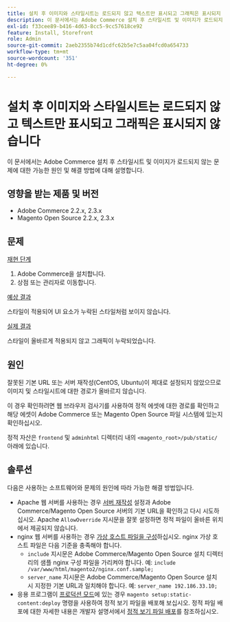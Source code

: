 ```yaml
---
title: 설치 후 이미지와 스타일시트는 로드되지 않고 텍스트만 표시되고 그래픽은 표시되지 않습니다
description: 이 문서에서는 Adobe Commerce 설치 후 스타일시트 및 이미지가 로드되지 않는 문제에 대한 가능한 원인 및 해결 방법에 대해 설명합니다.
exl-id: f33cee89-b416-4d63-8cc5-9cc57618ce92
feature: Install, Storefront
role: Admin
source-git-commit: 2aeb2355b74d1cdfc62b5e7c5aa04fcd0a654733
workflow-type: tm+mt
source-wordcount: '351'
ht-degree: 0%

---
```


# 설치 후 이미지와 스타일시트는 로드되지 않고 텍스트만 표시되고 그래픽은 표시되지 않습니다

이 문서에서는 Adobe Commerce 설치 후 스타일시트 및 이미지가 로드되지 않는 문제에 대한 가능한 원인 및 해결 방법에 대해 설명합니다.

## 영향을 받는 제품 및 버전

* Adobe Commerce 2.2.x, 2.3.x
* Magento Open Source 2.2.x, 2.3.x

## 문제

<u>재현 단계</u>

1. Adobe Commerce을 설치합니다.
1. 상점 또는 관리자로 이동합니다.

<u>예상 결과</u>

스타일이 적용되어 UI 요소가 누락된 스타일처럼 보이지 않습니다.

<u>실제 결과</u>

스타일이 올바르게 적용되지 않고 그래픽이 누락되었습니다.

## 원인

잘못된 기본 URL 또는 서버 재작성(CentOS, Ubuntu)이 제대로 설정되지 않았으므로 이미지 및 스타일시트에 대한 경로가 올바르지 않습니다.

이 경우 확인하려면 웹 브라우저 검사기를 사용하여 정적 에셋에 대한 경로를 확인하고 해당 에셋이 Adobe Commerce 또는 Magento Open Source 파일 시스템에 있는지 확인하십시오.

정적 자산은 `frontend` 및 `adminhtml` 디렉터리 내의 `<magento_root>/pub/static/` 아래에 있습니다.

## 솔루션

다음은 사용하는 소프트웨어와 문제의 원인에 따라 가능한 해결 방법입니다.

* Apache 웹 서버를 사용하는 경우 [서버 재작성](https://experienceleague.adobe.com/en/docs/commerce-operations/installation-guide/prerequisites/web-server/apache#apache-rewrites-and-htaccess) 설정과 Adobe Commerce/Magento Open Source 서버의 기본 URL을 확인하고 다시 시도하십시오. Apache `AllowOverride` 지시문을 잘못 설정하면 정적 파일이 올바른 위치에서 제공되지 않습니다.
* nginx 웹 서버를 사용하는 경우 [가상 호스트 파일을 구성](https://experienceleague.adobe.com/en/docs/commerce-operations/installation-guide/prerequisites/web-server/nginx)하십시오. nginx 가상 호스트 파일은 다음 기준을 충족해야 합니다.
   * `include` 지시문은 Adobe Commerce/Magento Open Source 설치 디렉터리의 샘플 nginx 구성 파일을 가리켜야 합니다. 예:    `include /var/www/html/magento2/nginx.conf.sample;`
   * `server_name` 지시문은 Adobe Commerce/Magento Open Source 설치 시 지정한 기본 URL과 일치해야 합니다. 예: `server_name 192.186.33.10;`
* 응용 프로그램이 [프로덕션 모드](https://experienceleague.adobe.com/en/docs/commerce-operations/configuration-guide/setup/application-modes#production-mode)에 있는 경우 `magento setup:static-content:deploy` 명령을 사용하여 정적 보기 파일을 배포해 보십시오. 정적 파일 배포에 대한 자세한 내용은 개발자 설명서에서 [정적 보기 파일 배포](https://experienceleague.adobe.com/en/docs/commerce-operations/installation-guide/tutorials/maintenance-mode)를 참조하십시오.
